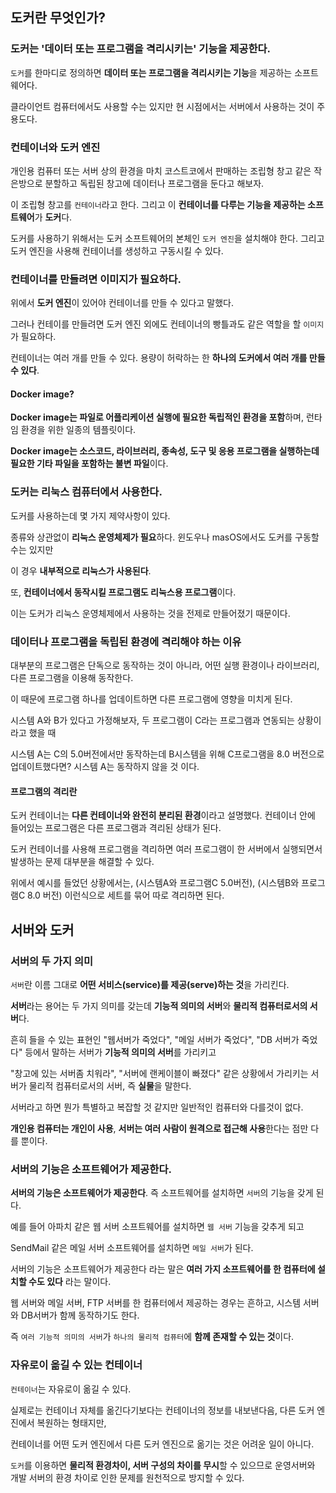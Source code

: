 ## 도커란 무엇인가?

### 도커는 '데이터 또는 프로그램을 격리시키는' 기능을 제공한다. 

`도커`를 한마디로 정의하면 **데이터 또는 프로그램을 격리시키는 기능**을 제공하는 소프트웨어다.

클라이언트 컴퓨터에서도 사용할 수는 있지만 현 시점에서는 서버에서 사용하는 것이 주 용도다.

### 컨테이너와 도커 엔진

개인용 컴퓨터 또는 서버 상의 환경을 마치 코스트코에서 판매하는 조립형 창고 같은 작은방으로 분할하고 독립된 창고에 데이터나 프로그램을 둔다고 해보자.

이 조립형 창고를 `컨테이너`라고 한다. 그리고 이 **컨테이너를 다루는 기능을 제공하는 소프트웨어**가 **도커**다.

도커를 사용하기 위해서는 도커 소프트웨어의 본체인 `도커 엔진`을 설치해야 한다. 그리고 도커 엔진을 사용해 컨테이너를 생성하고 구동시킬 수 있다.

### 컨테이너를 만들려면 이미지가 필요하다.

위에서 **도커 엔진**이 있어야 컨테이너를 만들 수 있다고 말했다.

그러나 컨테이를 만들려면 도커 엔진 외에도 컨테이너의 빵틀과도 같은 역할을 할 `이미지`가 필요하다.

컨테이너는 여러 개를 만들 수 있다. 용량이 허락하는 한 **하나의 도커에서 여러 개를 만들 수 있다**.

#### Docker image?

**Docker image는 파일로 어플리케이션 실행에 필요한 독립적인 환경을 포함**하며, 런타임 환경을 위한 일종의 템플릿이다.

**Docker image는 소스코드, 라이브러리, 종속성, 도구 및 응용 프로그램을 실행하는데 필요한 기타 파일을 포함하는 불변 파일**이다.

### 도커는 리눅스 컴퓨터에서 사용한다.

도커를 사용하는데 몇 가지 제약사항이 있다.

종류와 상관없이 **리눅스 운영체제가 필요**하다. 윈도우나 masOS에서도 도커를 구동할 수는 있지만

이 경우 **내부적으로 리눅스가 사용된다**.

또, **컨테이너에서 동작시킬 프로그램도 리눅스용 프로그램**이다.

이는 도커가 리눅스 운영체제에서 사용하는 것을 전제로 만들어졌기 때문이다.

### 데이터나 프로그램을 독립된 환경에 격리해야 하는 이유

대부분의 프로그램은 단독으로 동작하는 것이 아니라, 어떤 실행 환경이나 라이브러리, 다른 프로그램을 이용해 동작한다.

이 때문에 프로그램 하나를 업데이트하면 다른 프로그램에 영향을 미치게 된다.

시스템 A와 B가 있다고 가정해보자, 두 프로그램이 C라는 프로그램과 연동되는 상황이라고 했을 때

시스템 A는 C의 5.0버전에서만 동작하는데 B시스템을 위해 C프로그램을 8.0 버전으로 업데이트했다면? 시스템 A는 동작하지 않을 것 이다.

#### 프로그램의 격리란

도커 컨테이너는 **다른 컨테이너와 완전히 분리된 환경**이라고 설명했다. 컨테이너 안에 들어있는 프로그램은 다른 프로그램과 격리된 상태가 된다.

도커 컨테이너를 사용해 프로그램을 격리하면 여러 프로그램이 한 서버에서 실행되면서 발생하는 문제 대부분을 해결할 수 있다.

위에서 예시를 들었던 상황에서는, (시스템A와 프로그램C 5.0버전), (시스템B와 프로그램C 8.0 버전) 이런식으로 세트를 묶어 따로 격리하면 된다.

## 서버와 도커

### 서버의 두 가지 의미

`서버`란 이름 그대로 **어떤 서비스(service)를 제공(serve)하는 것**을 가리킨다.

**서버**라는 용어는 두 가지 의미를 갖는데 **기능적 의미의 서버**와 **물리적 컴퓨터로서의 서버**다.

흔히 들을 수 있는 표현인 "웹서버가 죽었다", "메일 서버가 죽었다", "DB 서버가 죽었다" 등에서 말하는 서버가 **기능적 의미의 서버**를 가리키고

"창고에 있는 서버좀 치워라", "서버에 랜케이블이 빠졌다" 같은 상황에서 가리키는 서버가 물리적 컴퓨터로서의 서버, 즉 **실물**을 말한다.

서버라고 하면 뭔가 특별하고 복잡할 것 같지만 일반적인 컴퓨터와 다를것이 없다.

**개인용 컴퓨터는 개인이 사용**, **서버는 여러 사람이 원격으로 접근해 사용**한다는 점만 다를 뿐이다.

### 서버의 기능은 소프트웨어가 제공한다.

**서버의 기능은 소프트웨어가 제공한다**. 즉 소프트웨어를 설치하면 `서버`의 기능을 갖게 된다.

예를 들어 아파치 같은 웹 서버 소프트웨어를 설치하면 `웹 서버` 기능을 갖추게 되고

SendMail 같은 메일 서버 소프트웨어를 설치하면 `메일 서버`가 된다.

서버의 기능은 소프트웨어가 제공한다 라는 말은 **여러 가지 소프트웨어를 한 컴퓨터에 설치할 수도 있다** 라는 말이다.

웹 서버와 메일 서버, FTP 서버를 한 컴퓨터에서 제공하는 경우는 흔하고, 시스템 서버와 DB서버가 함께 동작하기도 한다.

즉 `여러 기능적 의미의 서버`가 `하나의 물리적 컴퓨터`에 **함께 존재할 수 있는 것**이다. 

### 자유로이 옮길 수 있는 컨테이너

`컨테이너`는 자유로이 옮길 수 있다.

실제로는 컨테이너 자체를 옮긴다기보다는 컨테이너의 정보를 내보낸다음, 다른 도커 엔진에서 복원하는 형태지만,

컨테이너를 어떤 도커 엔진에서 다른 도커 엔진으로 옮기는 것은 어려운 일이 아니다.

`도커`를 이용하면 **물리적 환경차이, 서버 구성의 차이를 무시**할 수 있으므로 운영서버와 개발 서버의 환경 차이로 인한 문제를 원천적으로 방지할 수 있다.
